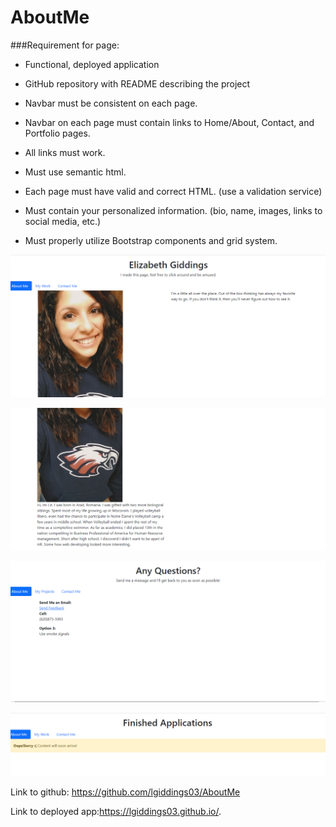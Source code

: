 # AboutMe

###Requirement for page:
* Functional, deployed application

* GitHub repository with README describing the project

* Navbar must be consistent on each page.

* Navbar on each page must contain links to Home/About, Contact, and Portfolio pages.

* All links must work.

* Must use semantic html.

* Each page must have valid and correct HTML. (use a validation service)

* Must contain your personalized information. (bio, name, images, links to social media, etc.)

* Must properly utilize Bootstrap components and grid system.

![project](AboutMe.png)

![project](AboutMe2.png)

![project](ContactMe.png)

![project](portfolio.png)

Link to github: https://github.com/lgiddings03/AboutMe

Link to deployed app:https://lgiddings03.github.io/.

